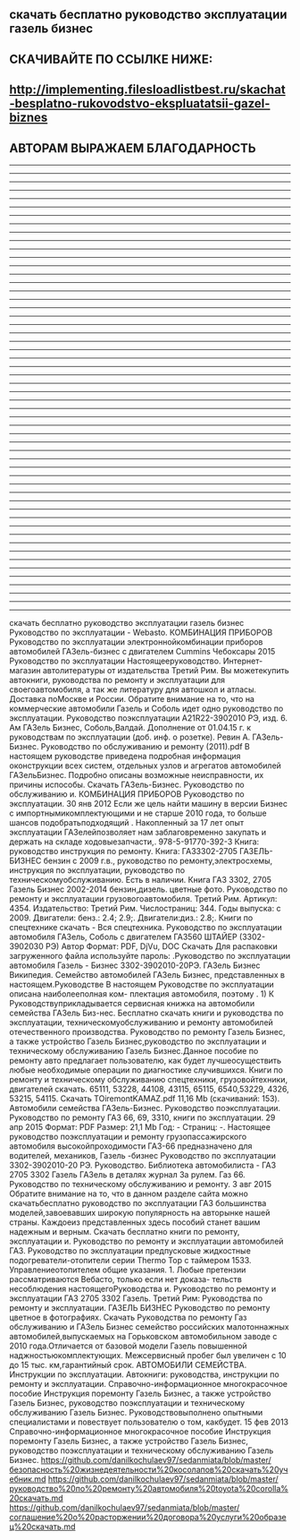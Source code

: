 скачать бесплатно руководство эксплуатации газель бизнес
--------------------------------------------------
СКАЧИВАЙТЕ ПО ССЫЛКЕ НИЖЕ:
--------------------------------------------------
http://implementing.filesloadlistbest.ru/skachat-besplatno-rukovodstvo-ekspluatatsii-gazel-biznes
--------------------------------------------------
АВТОРАМ ВЫРАЖАЕМ БЛАГОДАРНОСТЬ
--------------------------------------------------
--------------------------------------------------
--------------------------------------------------
--------------------------------------------------
--------------------------------------------------
--------------------------------------------------
--------------------------------------------------
--------------------------------------------------
--------------------------------------------------
--------------------------------------------------
--------------------------------------------------
--------------------------------------------------
--------------------------------------------------
--------------------------------------------------
--------------------------------------------------
--------------------------------------------------
--------------------------------------------------
--------------------------------------------------
--------------------------------------------------
--------------------------------------------------
--------------------------------------------------
--------------------------------------------------
--------------------------------------------------
--------------------------------------------------
--------------------------------------------------
--------------------------------------------------
--------------------------------------------------
--------------------------------------------------
--------------------------------------------------
--------------------------------------------------
--------------------------------------------------
--------------------------------------------------
--------------------------------------------------
--------------------------------------------------
--------------------------------------------------
--------------------------------------------------
--------------------------------------------------
--------------------------------------------------
--------------------------------------------------
--------------------------------------------------
--------------------------------------------------
--------------------------------------------------
--------------------------------------------------
--------------------------------------------------
--------------------------------------------------
--------------------------------------------------
--------------------------------------------------
--------------------------------------------------
--------------------------------------------------
--------------------------------------------------
--------------------------------------------------
--------------------------------------------------
--------------------------------------------------
--------------------------------------------------
--------------------------------------------------
скачать бесплатно руководство эксплуатации газель бизнес Руководство по эксплуатации - Webasto. КОМБИНАЦИЯ ПРИБОРОВ Руководство по эксплуатации электроннойкомбинации приборов автомобилей ГАЗель-бизнес с двигателем Cummins Чебоксары 2015 Руководство по эксплуатации Настоящееруководство. Интернет-магазин автолитературы от издательства Третий Рим. Вы можетекупить автокниги, руководства по ремонту и эксплуатации для своегоавтомобиля, а так же литературу для автошкол и атласы. Доставка поМоскве и России. Обратите внимание на то, что на коммерческие автомобили Газель и Соболь идет одно руководство по эксплуатации.  Руководство поэксплуатации A21R22-3902010 РЭ, изд. 6.  Ам ГАЗель Бизнес, Соболь,Валдай. Дополнение от 01.04.15 г. к руководствам по эксплуатации (доб. инф. о розетке). Ревин А. ГАЗель-Бизнес. Руководство по обслуживанию и ремонту (2011).pdf В настоящем руководстве приведена подробная информация оконструкции всех систем, отдельных узлов и агрегатов автомобилей ГАЗельБизнес. Подробно описаны возможные неисправности, их причины испособы. Скачать ГАЗель-Бизнес. Руководство по обслуживанию и. КОМБИНАЦИЯ ПРИБОРОВ Руководство по эксплуатации. 30 янв 2012  Если же цель  найти машину в версии Бизнес с импортнымикомплектующими и не старше 2010 года, то больше шансов подобратьподходящий . Накопленный за 17 лет опыт эксплуатации ГАЗелейпозволяет нам заблаговременно закупать и держать на складе ходовыезапчасти,. 978-5-91770-392-3 Книга: руководство  инструкция по ремонту. Книга: ГАЗ3302-2705 ГАЗЕЛЬ-БИЗНЕС бензин с 2009 г.в., руководство по ремонту,электросхемы, инструкция по эксплуатации, руководство по техническомуобслуживанию. Есть в наличии. Книга ГАЗ 3302, 2705 Газель Бизнес 2002-2014 бензин,дизель. цветные фото. Руководство по ремонту и эксплуатации грузовогоавтомобиля. Третий Рим. Артикул: 4354. Издательство: Третий Рим. Числостраниц: 344. Годы выпуска: с 2009. Двигатели: бенз.: 2.4; 2.9;. Двигатели:диз.: 2.8;.
Книги по спецтехнике скачать - Вся спецтехника. Руководство по эксплуатации автомобиля ГАЗель, Соболь с двигателем ГАЗ560 ШТАЙЕР (3302-3902030 РЭ) Автор  Формат: PDF, DjVu, DOC  Скачать Для распаковки загруженного файла используйте пароль: .Руководство по эксплуатации автомобиля Газель - Бизнес 3302-3902010-20РЭ. ГАЗель Бизнес  Википедия. Семейство автомобилей ГАЗель Бизнес, представленных в настоящем.Руководстве  В настоящем Руководстве по эксплуатации описана наиболееполная ком- плектация автомобиля, поэтому  . 1) К Руководствуприкладывается сервисная книжка на автомобили семейства ГАЗель Биз-нес. Бесплатно скачать книги и руководства по эксплуатации, техническомуобслуживанию и ремонту автомобилей отечественного производства. Руководство по ремонту Газель Бизнес, а также устройство Газель Бизнес,руководство по эксплуатации и техническому обслуживанию Газель Бизнес.Данное пособие по ремонту авто предлагает пользователю, как будет лучшеосуществить любые необходимые операции по диагностике случившихся. Книги по ремонту и техническому обслуживанию спецтехники, грузовойтехники, двигателей скачать.  65111, 53228, 44108, 43115, 65115, 6540,53229, 4326, 53215, 54115. Скачать TOiremontKAMAZ.pdf 11,16 Mb (cкачиваний: 153). Автомобили семейства ГАЗель-Бизнес. Руководство поэксплуатации. Руководство по ремонту ГАЗ 66, 69, 3310, книги по эксплуатации. 29 апр 2015  Формат: PDF Размер: 21,1 Mb Год: - Страниц: -. Настоящее руководство поэксплуатации и ремонту грузопассажирского автомобиля высокойпроходимости ГАЗ-66 предназначено для водителей, механиков,  Газель -бизнес Руководство по эксплуатации 3302-3902010-20 РЭ. Руководство. Библиотека автомобилиста - ГАЗ 2705  3302 Газель
ГАЗель в деталях  журнал За рулем. Газ 66. Руководство по техническому обслуживанию и ремонту. 3 авг 2015  Обратите внимание на то, что в данном разделе сайта можно скачатьбесплатно руководство по эксплуатации ГАЗ большинства моделей,завоевавших широкую популярность на авторынке нашей страны. Каждоеиз представленных здесь пособий станет вашим надежным и верным. Скачать бесплатно книги по ремонту, эксплуатации и. Руководство по ремонту и эксплуатации автомобилей ГАЗ. Руководство по эксплуатации предпусковые жидкостные подогреватели-отопители  серии Thermo Top с таймером 1533. Управлениеотопителем  общие указания. 1. Любые претензии рассматриваются Вебасто, только если нет доказа- тельств несоблюдения настоящегоРуководства и. Руководство по ремонту и эксплуатации ГАЗ 2705  3302 Газель. Третий Рим: Руководства по ремонту и эксплуатации. ГАЗЕЛЬ БИЗНЕС Руководство по ремонту цветное в фотографиях. Скачать Руководства по ремонту Газ обслуживанию и
ГАЗель Бизнес  семейство российских малотоннажных автомобилей,выпускаемых на Горьковском автомобильном заводе с 2010 года.Отличается от базовой модели Газель повышенной наджностьюкомплектующих. Межсервисный пробег был увеличен с 10 до 15 тыс. км,гарантийный срок. АВТОМОБИЛИ СЕМЕЙСТВА. Инструкции по эксплуатации. Автокниги: руководства, инструкции по ремонту и эксплуатации. Справочно-информационное многокрасочное пособие Инструкция поремонту Газель Бизнес, а также устройство Газель Бизнес, руководство поэксплуатации и техническому обслуживанию Газель Бизнес. Руководствовыполнено опытными специалистами и повествует пользователю о том, какбудет. 15 фев 2013  Справочно-информационное многокрасочное пособие Инструкция поремонту Газель Бизнес, а также устройство Газель Бизнес, руководство поэксплуатации и техническому обслуживанию Газель Бизнес.
https://github.com/danilkochulaev97/sedanmiata/blob/master/безопасность%20жизнедеятельности%20косолапов%20скачать%20учебник.md
https://github.com/danilkochulaev97/sedanmiata/blob/master/руководство%20по%20ремонту%20автомобиля%20toyota%20corolla%20скачать.md
https://github.com/danilkochulaev97/sedanmiata/blob/master/соглашение%20о%20расторжении%20договора%20услуги%20образец%20скачать.md